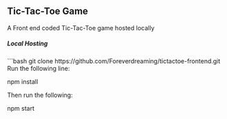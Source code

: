 <h2>Tic-Tac-Toe Game</h2>
A Front end coded Tic-Tac-Toe game hosted locally

<h5>Local Hosting</h5>
```bash
git clone https://github.com/Foreverdreaming/tictactoe-frontend.git
Run the following line:</br>

npm install

Then run the following:</br>

npm start

